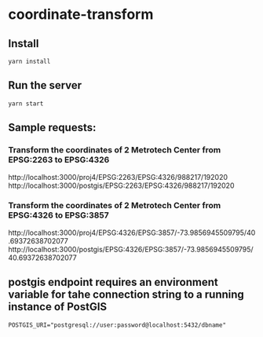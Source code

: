 # coordinate-transform

## Install

`yarn install`

## Run the server

`yarn start`

## Sample requests:

### Transform the coordinates of 2 Metrotech Center from EPSG:2263 to EPSG:4326
http://localhost:3000/proj4/EPSG:2263/EPSG:4326/988217/192020
http://localhost:3000/postgis/EPSG:2263/EPSG:4326/988217/192020

### Transform the coordinates of 2 Metrotech Center from EPSG:4326 to EPSG:3857
http://localhost:3000/proj4/EPSG:4326/EPSG:3857/-73.9856945509795/40.69372638702077
http://localhost:3000/postgis/EPSG:4326/EPSG:3857/-73.9856945509795/40.69372638702077

## postgis endpoint requires an environment variable for tahe connection string to a running instance of PostGIS

`POSTGIS_URI="postgresql://user:password@localhost:5432/dbname"`